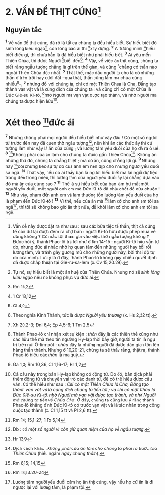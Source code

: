 # 2. VẤN ĐỀ THỊT CÚNG[^1]
## Nguyên tắc
<sup><b>1</b></sup> Về vấn đề thịt cúng, đã rõ là tất cả chúng ta đều hiểu biết. Sự hiểu biết đó sinh lòng kiêu ngạo[^2], còn lòng bác ái thì [^1*]xây dựng. <sup><b>2</b></sup> Ai tưởng mình [^2*]hiểu biết điều gì, thì chưa hẳn là đã hiểu biết như phải hiểu biết. <sup><b>3</b></sup> Ai yêu mến Thiên Chúa, thì được Người [^3*]biết đến[^3]. <sup><b>4</b></sup> Vậy, về việc ăn thịt cúng, chúng ta biết rằng ngẫu tượng chẳng là gì trên thế gian, và cũng [^4*]chẳng có thần nào ngoài Thiên Chúa độc nhất. <sup><b>5</b></sup> Thật thế, mặc dầu người ta cho là có những thần ở trên trời hay dưới đất –quả thật, thần cũng lắm mà chúa cũng nhiều[^4]–, <sup><b>6</b></sup> nhưng đối với chúng ta, chỉ có một Thiên Chúa là Cha, Đấng tạo thành vạn vật và là cùng đích của chúng ta ; và cũng chỉ có một Chúa là Đức Giê-su Ki-tô, [^5*]nhờ Người mà vạn vật được tạo thành, và nhờ Người mà chúng ta được hiện hữu[^5].

# Xét theo [^6*]đức ái
<sup><b>7</b></sup> Nhưng không phải mọi người đều hiểu biết như vậy đâu ! Có một số người từ trước đến nay đã quen thờ ngẫu tượng[^6], nên khi ăn các thức ấy thì cứ tưởng làm như vậy là ăn của cúng ; và lương tâm yếu đuối của họ đã ra ô uế. <sup><b>8</b></sup> [^7*]Không phải của ăn làm cho chúng ta được gần Thiên Chúa[^7]. Không ăn những thứ đó, chúng ta chẳng thiệt ; mà có ăn, cũng chẳng lợi gì. <sup><b>9</b></sup> Nhưng hãy [^8*]coi chừng kẻo sự tự do của anh em nên dịp cho những người yếu đuối sa ngã. <sup><b>10</b></sup> Thật vậy, nếu có ai thấy bạn là người hiểu biết mà lại ngồi dự tiệc trong đền trong miếu, thì lương tâm của người yếu đuối ấy lại chẳng dựa vào đó mà ăn của cúng sao ? <sup><b>11</b></sup> Thế là sự hiểu biết của bạn làm hư mất một người yếu đuối, một người anh em mà Đức Ki-tô đã chịu chết để cứu chuộc ! <sup><b>12</b></sup> Như vậy, phạm đến anh em và làm thương tổn lương tâm yếu đuối của họ là phạm đến Đức Ki-tô ! <sup><b>13</b></sup> Vì thế, nếu của ăn mà [^9*]làm cớ cho anh em tôi sa ngã[^8], thì tôi sẽ không bao giờ ăn thịt nữa, để khỏi làm cớ cho anh em tôi sa ngã.

[^1]: Vấn đề này được đặt ra như sau : sau các bữa tiệc tế thần, thịt đã cúng tế còn dư lại được đem ra chợ bán : người Ki-tô hữu được phép mua về dùng không ? Có mắc tội tham gia vào việc thờ ngẫu tượng không ? Được hỏi ý, thánh Phao-lô trả lời như ở Rm 14-15 : người Ki-tô hữu vẫn tự do, nhưng đức ái nhắc nhở họ quan tâm đến những người hay bối rối lương tâm, và tránh gây gương mù cho những người này, bởi thái độ tự do của mình. Lưu ý là ở đây, thánh Phao-lô không quy chiếu quyết định đã được chấp thuận tại Giê-ru-sa-lem (x. Cv 15,20.29).
[^2]: Tự nó, sự hiểu biết là một ân huệ của Thiên Chúa. Nhưng nó sẽ <i>sinh lòng kiêu ngạo</i> nếu nó không phục vụ đức ái.
[^3]: Theo nghĩa Kinh Thánh, tức là <i>được Người yêu thương</i> (x. Hs 2,22 tt).
[^4]: Thánh Phao-lô chỉ nhận xét sự kiện : <i>thần</i> đây là các thiên thể cũng như các hữu thể mà theo tín ngưỡng Hy-lạp thời bấy giờ, người ta tin là ngự trị trên núi Ô-lim-pót : <i>chúa</i> đây là những người đã được dân gian tôn lên hàng thần thánh. Nhưng ở 10,20-21, chúng ta sẽ thấy rằng, thật ra, thánh Phao-lô hiểu các <i>thần</i> là ma quỷ.
[^5]: Cả câu này trong bản Hy-lạp không có động từ. Do đó, bản dịch phải thêm động từ và chuyển vai trò các danh từ, để có thể hiểu được câu văn. Có thể hiểu như sau : <i>Chỉ có một Thiên Chúa là Cha, Đấng tạo thành vạn vật và là cùng đích chúng ta tiến tới ; và chỉ có một Chúa là Đức Giê-su Ki-tô, nhờ Người mà vạn vật được tạo thành, và nhờ Người mà chúng ta tiến về Chúa Cha</i>. Ở đây, chúng ta cũng lưu ý rằng thánh Phao-lô khẳng định Đức Ki-tô có trước vạn vật và là tác nhân trong công cuộc tạo thành (x. Cl 1,15 tt và Pl 2,6 tt).
[^6]: Db : <i>có một số người vì còn giữ quan niệm của họ về ngẫu tượng</i>.
[^7]: Dịch cách khác : <i>không phải của ăn làm cho chúng ta phải ra trước toà Thiên Chúa</i> (hiểu ngầm <i>ngày chung thẩm</i>).
[^8]: Lương tâm người yếu đuối cấm họ ăn thịt cúng, vậy nếu họ cứ ăn là đi ngược lại với lương tâm, là phạm tội.
[^1*]: Rm 15,2
[^2*]: 1 Cr 13,12
[^3*]: Gl 4,9
[^4*]: Xh 20,2-3; Đnl 6,4; Ep 4,5-6; 1 Tm 2,5
[^5*]: Ga 1,3; Rm 10,36; Cl 1,16-17; Hr 1,2
[^6*]: Rm 14; 15,1-27; 1 Tx 5,14
[^7*]: Hr 13,9
[^8*]: Rm 6,15; 14,15
[^9*]: Rm 14,13.20-24
